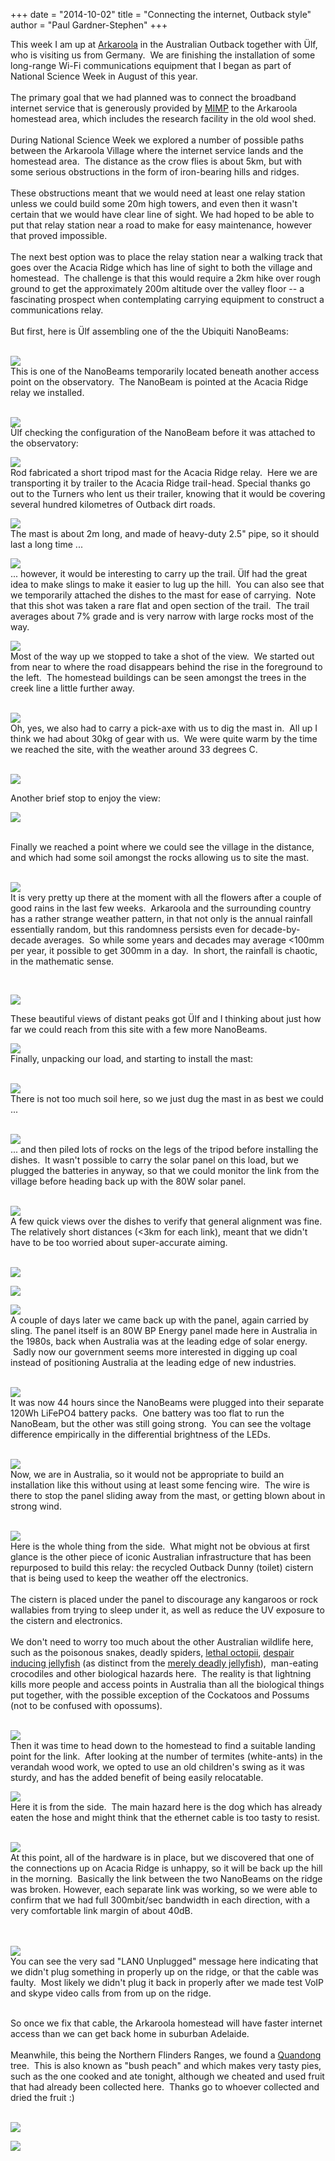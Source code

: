 +++
date = "2014-10-02"
title = "Connecting the internet, Outback style"
author = "Paul Gardner-Stephen"
+++

<div class="post-body entry-content" id="post-body-619080793432058397" itemprop="description articleBody">
This week I am up at <a href="http://en.wikipedia.org/wiki/Arkaroola">Arkaroola</a> in the Australian Outback together with Ülf, who is visiting us from Germany.  We are finishing the installation of some long-range Wi-Fi communications equipment that I began as part of National Science Week in August of this year.<br/>
<br/>
The primary goal that we had planned was to connect the broadband internet service that is generously provided by <a href="http://mimp.com/">MIMP</a> to the Arkaroola homestead area, which includes the research facility in the old wool shed.<br/>
<br/>
During National Science Week we explored a number of possible paths between the Arkaroola Village where the internet service lands and the homestead area.  The distance as the crow flies is about 5km, but with some serious obstructions in the form of iron-bearing hills and ridges. <br/>
<br/>
These obstructions meant that we would need at least one relay station unless we could build some 20m high towers, and even then it wasn't certain that we would have clear line of sight. We had hoped to be able to put that relay station near a road to make for easy maintenance, however that proved impossible.<br/>
<br/>
The next best option was to place the relay station near a walking track that goes over the Acacia Ridge which has line of sight to both the village and homestead.  The challenge is that this would require a 2km hike over rough ground to get the approximately 200m altitude over the valley floor -- a fascinating prospect when contemplating carrying equipment to construct a communications relay.<br/>
<br/>
But first, here is Ülf assembling one of the the Ubiquiti NanoBeams:<br/>
<br/>

<a href="http://2.bp.blogspot.com/-QuRADX636vU/VC1xmins18I/AAAAAAAACW0/jexjzI5Y_PQ/s1600/20140929_103046.jpg"><img src="http://2.bp.blogspot.com/-QuRADX636vU/VC1xmins18I/AAAAAAAACW0/jexjzI5Y_PQ/s1600/20140929_103046.jpg"/></a>
<br/>
This is one of the NanoBeams temporarily located beneath another access point on the observatory.  The NanoBeam is pointed at the Acacia Ridge relay we installed.<br/>
<br/>

<a href="http://3.bp.blogspot.com/-iUwwFdgOSyw/VC1x3wY5iMI/AAAAAAAACW8/BCHrTnkqcm4/s1600/20140929_152248.jpg"><img src="http://3.bp.blogspot.com/-iUwwFdgOSyw/VC1x3wY5iMI/AAAAAAAACW8/BCHrTnkqcm4/s1600/20140929_152248.jpg"/></a>
<br/>
Ülf checking the configuration of the NanoBeam before it was attached to the observatory:<br/>

<a href="http://2.bp.blogspot.com/-fiuj8xwoaOg/VC1x6zvJwCI/AAAAAAAACXE/TsetnwqZa3o/s1600/20140929_162037.jpg"><img src="http://2.bp.blogspot.com/-fiuj8xwoaOg/VC1x6zvJwCI/AAAAAAAACXE/TsetnwqZa3o/s1600/20140929_162037.jpg"/></a>
<br/>
Rod fabricated a short tripod mast for the Acacia Ridge relay.  Here we are transporting it by trailer to the Acacia Ridge trail-head. Special thanks go out to the Turners who lent us their trailer, knowing that it would be covering several hundred kilometres of Outback dirt roads.<br/>

<a href="http://3.bp.blogspot.com/-5RJ0sAWcfVs/VC1x7G15GeI/AAAAAAAACXI/GCsCoTvuxyY/s1600/20140930_132650.jpg"><img src="http://3.bp.blogspot.com/-5RJ0sAWcfVs/VC1x7G15GeI/AAAAAAAACXI/GCsCoTvuxyY/s1600/20140930_132650.jpg"/></a>
<br/>
The mast is about 2m long, and made of heavy-duty 2.5" pipe, so it should last a long time ...<br/>

<a href="http://4.bp.blogspot.com/-NMRer9GLslg/VC1yCxS8R8I/AAAAAAAACXU/VR2IvPnE1-A/s1600/20140930_132657.jpg"><img src="http://4.bp.blogspot.com/-NMRer9GLslg/VC1yCxS8R8I/AAAAAAAACXU/VR2IvPnE1-A/s1600/20140930_132657.jpg"/></a>
<br/>
... however, it would be interesting to carry up the trail. Ülf had the great idea to make slings to make it easier to lug up the hill.  You can also see that we temporarily attached the dishes to the mast for ease of carrying.  Note that this shot was taken a rare flat and open section of the trail.  The trail averages about 7% grade and is very narrow with large rocks most of the way.<br/>

<a href="http://3.bp.blogspot.com/-Xp3435kcI1M/VC1yG-lsKGI/AAAAAAAACXc/VCu-wnwBB44/s1600/20140930_142100.jpg"><img src="http://3.bp.blogspot.com/-Xp3435kcI1M/VC1yG-lsKGI/AAAAAAAACXc/VCu-wnwBB44/s1600/20140930_142100.jpg"/></a>
<br/>
Most of the way up we stopped to take a shot of the view.  We started out from near to where the road disappears behind the rise in the foreground to the left.  The homestead buildings can be seen amongst the trees in the creek line a little further away.<br/>
<br/>

<a href="http://2.bp.blogspot.com/-pFLYcHobp4k/VC1yHMdRVsI/AAAAAAAACXg/2U_UNjlIKD8/s1600/20140930_145309.jpg"><img src="http://2.bp.blogspot.com/-pFLYcHobp4k/VC1yHMdRVsI/AAAAAAAACXg/2U_UNjlIKD8/s1600/20140930_145309.jpg"/></a>
<br/>
Oh, yes, we also had to carry a pick-axe with us to dig the mast in.  All up I think we had about 30kg of gear with us.  We were quite warm by the time we reached the site, with the weather around 33 degrees C.<br/>
<br/>

<a href="http://4.bp.blogspot.com/-50p4DLH-MvQ/VC1yNmpoU2I/AAAAAAAACXs/5lSBdITQ1Ks/s1600/20140930_145321.jpg"><img src="http://4.bp.blogspot.com/-50p4DLH-MvQ/VC1yNmpoU2I/AAAAAAAACXs/5lSBdITQ1Ks/s1600/20140930_145321.jpg"/></a>
<br/>

Another brief stop to enjoy the view:
<br/>

<a href="http://2.bp.blogspot.com/-HgeFSWWepX8/VC1yT9iwO2I/AAAAAAAACX4/Vjp4AntHFg4/s1600/20140930_150721.jpg"><img src="http://2.bp.blogspot.com/-HgeFSWWepX8/VC1yT9iwO2I/AAAAAAAACX4/Vjp4AntHFg4/s1600/20140930_150721.jpg"/></a>
<br/>

<br/>
Finally we reached a point where we could see the village in the distance, and which had some soil amongst the rocks allowing us to site the mast. <br/>
<br/>

<a href="http://1.bp.blogspot.com/-BljymDj7C7c/VC1yhycj_NI/AAAAAAAACYU/EanQF83p5h0/s1600/20140930_153241.jpg"><img src="http://1.bp.blogspot.com/-BljymDj7C7c/VC1yhycj_NI/AAAAAAAACYU/EanQF83p5h0/s1600/20140930_153241.jpg"/></a>
<br/>
It is very pretty up there at the moment with all the flowers after a couple of good rains in the last few weeks.  Arkaroola and the surrounding country has a rather strange weather pattern, in that not only is the annual rainfall essentially random, but this randomness persists even for decade-by-decade averages.  So while some years and decades may average &lt;100mm per year, it possible to get 300mm in a day.  In short, the rainfall is chaotic, in the mathematic sense.<br/>
<div>
<br/></div>

<a href="http://1.bp.blogspot.com/-iewn0wQqz50/VC1yl6vAMTI/AAAAAAAACYc/W0s4CWkegTo/s1600/20140930_153245.jpg"><img src="http://1.bp.blogspot.com/-iewn0wQqz50/VC1yl6vAMTI/AAAAAAAACYc/W0s4CWkegTo/s1600/20140930_153245.jpg"/></a>
<br/>

These beautiful views of distant peaks got Ülf and I thinking about just how far we could reach from this site with a few more NanoBeams.
<br/>

<a href="http://4.bp.blogspot.com/-0sBGzrWG1gc/VC1yukbTuuI/AAAAAAAACYs/vNpDW6uKkJQ/s1600/20140930_153252.jpg"><img src="http://4.bp.blogspot.com/-0sBGzrWG1gc/VC1yukbTuuI/AAAAAAAACYs/vNpDW6uKkJQ/s1600/20140930_153252.jpg"/></a>
<br/>
Finally, unpacking our load, and starting to install the mast:<br/>
<br/>

<a href="http://3.bp.blogspot.com/-U87fkAAnm64/VC1yyV3eTgI/AAAAAAAACY0/wQmAw8wG5kY/s1600/20140930_154912.jpg"><img src="http://3.bp.blogspot.com/-U87fkAAnm64/VC1yyV3eTgI/AAAAAAAACY0/wQmAw8wG5kY/s1600/20140930_154912.jpg"/></a>
<br/>
There is not too much soil here, so we just dug the mast in as best we could ...<br/>
<br/>

<a href="http://1.bp.blogspot.com/--5DV1244ZJc/VC1y4tLzQZI/AAAAAAAACY8/guQdDZi2Q-Q/s1600/20140930_155456.jpg"><img src="http://1.bp.blogspot.com/--5DV1244ZJc/VC1y4tLzQZI/AAAAAAAACY8/guQdDZi2Q-Q/s1600/20140930_155456.jpg"/></a>
<br/>
... and then piled lots of rocks on the legs of the tripod before installing the dishes.  It wasn't possible to carry the solar panel on this load, but we plugged the batteries in anyway, so that we could monitor the link from the village before heading back up with the 80W solar panel.<br/>
<br/>

<a href="http://1.bp.blogspot.com/-7iayrhwQQuA/VC1y5-hDRwI/AAAAAAAACZE/CF1Ze8VhtVk/s1600/20140930_162024.jpg"><img src="http://1.bp.blogspot.com/-7iayrhwQQuA/VC1y5-hDRwI/AAAAAAAACZE/CF1Ze8VhtVk/s1600/20140930_162024.jpg"/></a>
<br/>
A few quick views over the dishes to verify that general alignment was fine. The relatively short distances (&lt;3km for each link), meant that we didn't have to be too worried about super-accurate aiming.<br/>
<br/>

<a href="http://3.bp.blogspot.com/-LULMuC1dJsw/VC1y9M_9KRI/AAAAAAAACZM/iKb7Oo252ao/s1600/20140930_162034.jpg"><img src="http://3.bp.blogspot.com/-LULMuC1dJsw/VC1y9M_9KRI/AAAAAAAACZM/iKb7Oo252ao/s1600/20140930_162034.jpg"/></a>
<br/>

<a href="http://3.bp.blogspot.com/-Vl3Lj_SlmyI/VC1zBTgCaoI/AAAAAAAACZU/wZxODlGTDjw/s1600/20140930_162042.jpg"><img src="http://3.bp.blogspot.com/-Vl3Lj_SlmyI/VC1zBTgCaoI/AAAAAAAACZU/wZxODlGTDjw/s1600/20140930_162042.jpg"/></a>
<br/>

<a href="http://2.bp.blogspot.com/-Os5OW4sAUA4/VC1zGhJ98FI/AAAAAAAACZc/HmOOFQKrhH8/s1600/20140930_162047.jpg"><img src="http://2.bp.blogspot.com/-Os5OW4sAUA4/VC1zGhJ98FI/AAAAAAAACZc/HmOOFQKrhH8/s1600/20140930_162047.jpg"/></a>
<br/>
A couple of days later we came back up with the panel, again carried by sling. The panel itself is an 80W BP Energy panel made here in Australia in the 1980s, back when Australia was at the leading edge of solar energy.  Sadly now our government seems more interested in digging up coal instead of positioning Australia at the leading edge of new industries.<br/>
<br/>

<a href="http://3.bp.blogspot.com/-tXM1S4V5tL0/VC1zJCrFJ6I/AAAAAAAACZk/vOfxhGqfpJY/s1600/20141002_115110.jpg"><img src="http://3.bp.blogspot.com/-tXM1S4V5tL0/VC1zJCrFJ6I/AAAAAAAACZk/vOfxhGqfpJY/s1600/20141002_115110.jpg"/></a>
<br/>
It was now 44 hours since the NanoBeams were plugged into their separate 120Wh LiFePO4 battery packs.  One battery was too flat to run the NanoBeam, but the other was still going strong.  You can see the voltage difference empirically in the differential brightness of the LEDs.<br/>
<br/>

<a href="http://4.bp.blogspot.com/-aIYj1BeudY4/VC1zLx1sslI/AAAAAAAACZs/AExEZsyw7BA/s1600/20141002_115307.jpg"><img src="http://4.bp.blogspot.com/-aIYj1BeudY4/VC1zLx1sslI/AAAAAAAACZs/AExEZsyw7BA/s1600/20141002_115307.jpg"/></a>
<br/>
Now, we are in Australia, so it would not be appropriate to build an installation like this without using at least some fencing wire.  The wire is there to stop the panel sliding away from the mast, or getting blown about in strong wind.<br/>
<br/>

<a href="http://1.bp.blogspot.com/-E5Xb6YzRpFg/VC1zSl2maHI/AAAAAAAACZ0/8IkzW0FP2xs/s1600/20141002_120435.jpg"><img src="http://1.bp.blogspot.com/-E5Xb6YzRpFg/VC1zSl2maHI/AAAAAAAACZ0/8IkzW0FP2xs/s1600/20141002_120435.jpg"/></a>
<br/>
Here is the whole thing from the side.  What might not be obvious at first glance is the other piece of iconic Australian infrastructure that has been repurposed to build this relay: the recycled Outback Dunny (toilet) cistern that is being used to keep the weather off the electronics. <br/>
<br/>
The cistern is placed under the panel to discourage any kangaroos or rock wallabies from trying to sleep under it, as well as reduce the UV exposure to the cistern and electronics.<br/>
<br/>
We don't need to worry too much about the other Australian wildlife here, such as the poisonous snakes, deadly spiders, <a href="http://en.wikipedia.org/wiki/Blue-ringed_octopus">lethal octopii</a>, <a href="http://en.wikipedia.org/wiki/Irukandji_jellyfish">despair inducing jellyfish</a> (as distinct from the <a href="http://en.wikipedia.org/wiki/Box_jellyfish">merely deadly jellyfish</a>),  man-eating crocodiles and other biological hazards here.  The reality is that lightning kills more people and access points in Australia than all the biological things put together, with the possible exception of the Cockatoos and Possums (not to be confused with opossums).<br/>
<br/>

<a href="http://4.bp.blogspot.com/-L1aMoncf_IA/VC1zU6bwa3I/AAAAAAAACZ8/J_1p7S9syhE/s1600/20141002_123916.jpg"><img src="http://4.bp.blogspot.com/-L1aMoncf_IA/VC1zU6bwa3I/AAAAAAAACZ8/J_1p7S9syhE/s1600/20141002_123916.jpg"/></a>
<br/>
Then it was time to head down to the homestead to find a suitable landing point for the link.  After looking at the number of termites (white-ants) in the verandah wood work, we opted to use an old children's swing as it was sturdy, and has the added benefit of being easily relocatable.<br/>

<a href="http://2.bp.blogspot.com/-BnFnK1jLgyM/VC1zXQof9oI/AAAAAAAACaE/3nO8bR5PihE/s1600/20141002_154203.jpg"><img src="http://2.bp.blogspot.com/-BnFnK1jLgyM/VC1zXQof9oI/AAAAAAAACaE/3nO8bR5PihE/s1600/20141002_154203.jpg"/></a>
<br/>
Here it is from the side.  The main hazard here is the dog which has already eaten the hose and might think that the ethernet cable is too tasty to resist.<br/>
<br/>

<a href="http://3.bp.blogspot.com/-HNrIaxEG8ao/VC1zg50nC_I/AAAAAAAACaU/0Mm5SvN-IIU/s1600/20141002_162850.jpg"><img src="http://3.bp.blogspot.com/-HNrIaxEG8ao/VC1zg50nC_I/AAAAAAAACaU/0Mm5SvN-IIU/s1600/20141002_162850.jpg"/></a>
<br/>
At this point, all of the hardware is in place, but we discovered that one of the connections up on Acacia Ridge is unhappy, so it will be back up the hill in the morning.  Basically the link between the two NanoBeams on the ridge was broken. However, each separate link was working, so we were able to confirm that we had full 300mbit/sec bandwidth in each direction, with a very comfortable link margin of about 40dB. <br/>
<br/>
<br/>

<a href="http://1.bp.blogspot.com/-avrc2g-WdzA/VC18x7wAjYI/AAAAAAAACa4/jQyGBHW7DRM/s1600/Google%2BChromeScreenSnapz146.png"><img src="http://1.bp.blogspot.com/-avrc2g-WdzA/VC18x7wAjYI/AAAAAAAACa4/jQyGBHW7DRM/s1600/Google%2BChromeScreenSnapz146.png"/></a>
<br/>
You can see the very sad "LAN0 Unplugged" message here indicating that we didn't plug something in properly up on the ridge, or that the cable was faulty.  Most likely we didn't plug it back in properly after we made test VoIP and skype video calls from from up on the ridge.<br/>
<div>
<br/></div>
So once we fix that cable, the Arkaroola homestead will have faster internet access than we can get back home in suburban Adelaide.<br/>
<br/>
Meanwhile, this being the Northern Flinders Ranges, we found a <a href="http://en.wikipedia.org/wiki/Santalum_acuminatum">Quandong</a> tree.  This is also known as "bush peach" and which makes very tasty pies, such as the one cooked and ate tonight, although we cheated and used fruit that had already been collected here.  Thanks go to whoever collected and dried the fruit :)<br/>
<br/>

<a href="http://3.bp.blogspot.com/-TEgJLIeMMG4/VC1ziveVS1I/AAAAAAAACac/kaiPha5s9Ek/s1600/20141002_173529.jpg"><img src="http://3.bp.blogspot.com/-TEgJLIeMMG4/VC1ziveVS1I/AAAAAAAACac/kaiPha5s9Ek/s1600/20141002_173529.jpg"/></a>
<br/>

<a href="http://1.bp.blogspot.com/-Y8GWwU75jnA/VC1zll66j1I/AAAAAAAACak/Dr5HRsz8iz0/s1600/20141002_173551.jpg"><img src="http://1.bp.blogspot.com/-Y8GWwU75jnA/VC1zll66j1I/AAAAAAAACak/Dr5HRsz8iz0/s1600/20141002_173551.jpg"/></a>
<br/>
<br/>
<div></div>
</div>